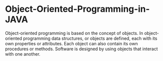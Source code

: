 # Object-Oriented-Programming-in-JAVA
Object-oriented programming is based on the concept of objects. In object-oriented programming data structures, or objects are defined, each with its own properties or attributes. Each object can also contain its own procedures or methods. Software is designed by using objects that interact with one another.
